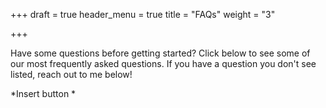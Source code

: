 +++
draft = true
header_menu = true
title = "FAQs"
weight = "3"

+++

Have some questions before getting started? Click below to see some of our most frequently asked questions. If you have a question you don't see listed, reach out to me below!

\*Insert button * 